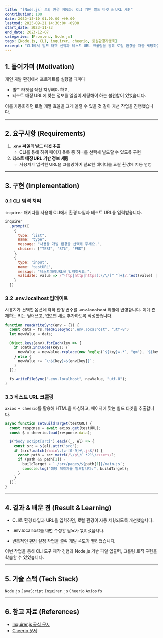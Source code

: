 ```yaml
---
title: "[Node.js] 로컬 환경 자동화: CLI 기반 빌드 타겟 & URL 세팅"
contribution: 100
date: 2023-12-10 01:00:00 +09:00
lastmod: 2025-09-21 14:30:00 +0900
start_date: 2023-11-23
end_date: 2023-12-07
categories: [Frontend, Node.js]
tags: [Node.js, CLI, inquirer, cheerio, 로컬환경자동화]
excerpt: "CLI에서 빌드 타겟 선택과 테스트 URL 크롤링을 통해 로컬 환경을 자동 세팅하는 과정을 정리했습니다."
---
```


## 1. 들어가며 (Motivation)
개인 개발 환경에서 프로젝트를 실행할 때마다  
- 빌드 타겟을 직접 지정해야 하고,  
- 테스트 매장 URL에 맞는 정보를 일일이 세팅해야 하는 불편함이 있었습니다.  

이를 자동화하면 로컬 개발 효율을 크게 올릴 수 있을 것 같아 개선 작업을 진행했습니다.

---

## 2. 요구사항 (Requirements)
1. **.env 파일의 빌드 타겟 추출**  
   - CLI를 통해 하위 페이지 목록 중 하나를 선택해 빌드할 수 있도록 구현  
2. **테스트 매장 URL 기반 정보 세팅**  
   - 사용자가 입력한 URL을 크롤링하여 필요한 데이터를 로컬 환경에 자동 반영  

---

## 3. 구현 (Implementation)

### 3.1 CLI 입력 처리
`inquirer` 패키지를 사용해 CLI에서 환경 타입과 테스트 URL을 입력받습니다.

```js
inquirer
  .prompt([
    {
      type: "list",
      name: "type",
      message: "사용할 개발 환경을 선택해 주세요.",
      choices: ["TEST", "STG", "PRD"]
    },
    {
      type: "input",
      name: "testURL",
      message: "테스트매장URL을 입력하세요:",
      validate: value => /^(ftp|http|https):\/\/[^ "]+$/.test(value) || "유효한 URL을 입력하세요."
    }
  ])
```

### 3.2 .env.localhost 업데이트

사용자가 선택한 옵션에 따라 환경 변수를 .env.localhost 파일에 반영합니다.
이미 존재하는 키는 덮어쓰고, 없으면 새로 추가하도록 작성했습니다.
```js
function readWriteSync(env = {}) {
  const data = fs.readFileSync(".env.localhost", "utf-8");
  let newValue = data;

  Object.keys(env).forEach(key => {
    if (data.includes(key)) {
      newValue = newValue.replace(new RegExp(`${key}=.*`, "gm"), `${key}=${env[key]}`);
    } else {
      newValue += `\n${key}=${env[key]}`;
    }
  });

  fs.writeFileSync(".env.localhost", newValue, "utf-8");
}
```

### 3.3 테스트 URL 크롤링

`axios + cheerio`를 활용해 HTML을 파싱하고, 페이지에 맞는 빌드 타겟을 추출합니다.

```js
async function setBuildTarget(testURL) {
  const response = await axios.get(testURL);
  const $ = cheerio.load(response.data);

  $("body script[src]").each((_, el) => {
    const src = $(el).attr("src");
    if (src?.match(/main\.[a-f0-9]+\.js$/)) {
      const path = src.match(/\/p\/(.*?)\/assets/);
      if (path && path[1]) {
        buildTarget = `./src/pages/${path[1]}/main.js`;
        console.log("해당 페이지를 빌드합니다:", buildTarget);
      }
    }
  });
}
```
---

## 4. 결과 & 배운 점 (Result & Learning)

- CLI로 환경 타입과 URL을 입력하면, 로컬 환경이 자동 세팅되도록 개선했습니다.

- .env.localhost를 매번 수정할 필요가 없어졌습니다.

- 반복적인 환경 설정 작업을 줄여 개발 속도가 빨라졌습니다.

이번 작업을 통해 CLI 도구 제작 경험과 Node.js 기반 파일 입출력, 크롤링 로직 구현을 학습할 수 있었습니다.

---

## 5. 기술 스택 (Tech Stack)

`Node.js` `JavaScript` `Inquirer.js` `Cheerio` `Axios` `fs`

---

## 6. 참고 자료 (References)

- [Inquirer.js 공식 문서](https://github.com/SBoudrias/Inquirer.js)
- [Cheerio 문서](https://cheerio.js.org/docs/intro)